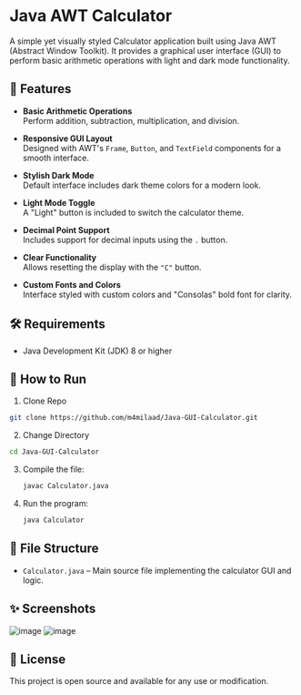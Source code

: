 # Java AWT Calculator

A simple yet visually styled Calculator application built using Java AWT (Abstract Window Toolkit). It provides a graphical user interface (GUI) to perform basic arithmetic operations with light and dark mode functionality.

## 🧮 Features

- **Basic Arithmetic Operations**  
  Perform addition, subtraction, multiplication, and division.

- **Responsive GUI Layout**  
  Designed with AWT's `Frame`, `Button`, and `TextField` components for a smooth interface.

- **Stylish Dark Mode**  
  Default interface includes dark theme colors for a modern look.

- **Light Mode Toggle**  
  A "Light" button is included to switch the calculator theme.

- **Decimal Point Support**  
  Includes support for decimal inputs using the `.` button.

- **Clear Functionality**  
  Allows resetting the display with the `"C"` button.

- **Custom Fonts and Colors**  
  Interface styled with custom colors and "Consolas" bold font for clarity.

## 🛠 Requirements

- Java Development Kit (JDK) 8 or higher

## 🚀 How to Run

1. Clone Repo
  ```bash
  git clone https://github.com/m4milaad/Java-GUI-Calculator.git
  ```

2. Change Directory
  ```bash
  cd Java-GUI-Calculator
  ```

3. Compile the file:
   ```bash
   javac Calculator.java
   ```

4. Run the program:
   ```bash
   java Calculator
   ```

## 📁 File Structure

- `Calculator.java` – Main source file implementing the calculator GUI and logic.

## ✨ Screenshots

![image](https://github.com/user-attachments/assets/e9e65350-879f-42ba-91fa-7549bcaa6f60)
![image](https://github.com/user-attachments/assets/bbbc3b4f-b6c3-4d40-86ca-37e7b80510e6)



## 📄 License

This project is open source and available for any use or modification.
